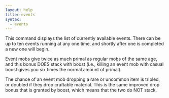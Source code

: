 ```yaml
---
layout: help
title: events
syntax:
  - events
---
```


This command displays the list of currently available events.  There can be up 
to ten events running at any one time, and shortly after one is completed a 
new one will begin.

Event mobs give twice as much primal as regular mobs of the same age, and this 
bonus DOES stack with boost (i.e., killing an event mob with casual boost gives
you six times the normal amount of primal).

The chance of an event mob dropping a rare or uncommon item is tripled, or 
doubled if they drop craftable material.  This is the same improved drop bonus 
that is granted by boost, which means that the two do NOT stack.
